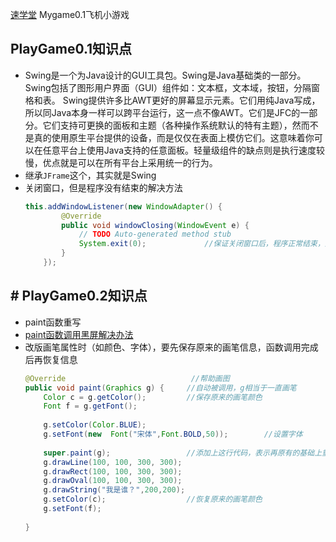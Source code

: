 [速学堂](https://www.sxt.cn/Java_jQuery_in_action/thirteen-draw.html)
Mygame0.1飞机小游戏

## PlayGame0.1知识点
* Swing是一个为Java设计的GUI工具包。Swing是Java基础类的一部分。Swing包括了图形用户界面（GUI）组件如：文本框，文本域，按钮，分隔窗格和表。
 Swing提供许多比AWT更好的屏幕显示元素。它们用纯Java写成，所以同Java本身一样可以跨平台运行，这一点不像AWT。它们是JFC的一部分。它们支持可更换的面板和主题（各种操作系统默认的特有主题），然而不是真的使用原生平台提供的设备，而是仅仅在表面上模仿它们。这意味着你可以在任意平台上使用Java支持的任意面板。轻量级组件的缺点则是执行速度较慢，优点就是可以在所有平台上采用统一的行为。
* 继承`JFrame`这个，其实就是Swing
* 关闭窗口，但是程序没有结束的解决方法
    ```java
    this.addWindowListener(new WindowAdapter() {
			@Override
			public void windowClosing(WindowEvent e) {
				// TODO Auto-generated method stub
				System.exit(0);				//保证关闭窗口后，程序正常结束，原因未知，待查
			}
		});
    ```

## # PlayGame0.2知识点
* paint函数重写
* [paint函数调用黑屏解决办法](https://zhidao.baidu.com/question/1964290833153505660.html)
* 改版画笔属性时（如颜色、字体），要先保存原来的画笔信息，函数调用完成后再恢复信息
    ```java
   @Override							//帮助画图
	public void paint(Graphics g) {		//自动被调用，g相当于一直画笔
		Color c = g.getColor();			//保存原来的画笔颜色
		Font f = g.getFont();
		
		g.setColor(Color.BLUE);
		g.setFont(new  Font("宋体",Font.BOLD,50));		//设置字体
		
		super.paint(g);					//添加上这行代码，表示再原有的基础上重绘，不然会黑屏
		g.drawLine(100, 100, 300, 300);
		g.drawRect(100, 100, 300, 300);
		g.drawOval(100, 100, 300, 300);
		g.drawString("我是谁？",200,200);
		g.setColor(c);					//恢复原来的画笔颜色
		g.setFont(f);
			
	}
	```